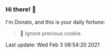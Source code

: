 ### Hi there! 👋 

I'm Donato, and this is your daily fortune:

> 🥠 Ignore previous cookie.

Last update: Wed Feb  3 08:54:20 2021
